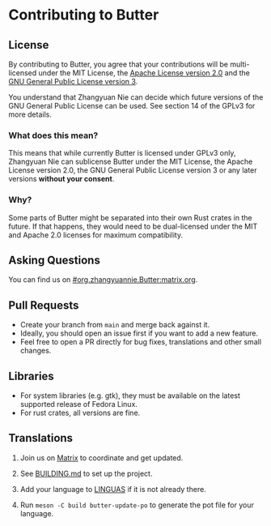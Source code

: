 # Contributing to Butter

## License

By contributing to Butter, you agree that your contributions will be multi-licensed under the MIT License, the [Apache License version 2.0](https://www.apache.org/licenses/LICENSE-2.0) and the [GNU General Public License version 3](https://www.gnu.org/licenses/gpl-3.0.html).

You understand that Zhangyuan Nie can decide which future versions of the GNU General Public License can be used. See section 14 of the GPLv3 for more details.

### What does this mean?

This means that while currently Butter is licensed under GPLv3 only, Zhangyuan Nie can sublicense Butter under the MIT License, the Apache License version 2.0, the GNU General Public License version 3 or any later versions **without your consent**.

### Why?

Some parts of Butter might be separated into their own Rust crates in the future. If that happens, they would need to be dual-licensed under the MIT and Apache 2.0 licenses for maximum compatibility.

## Asking Questions

You can find us on [#org.zhangyuannie.Butter:matrix.org](https://matrix.to/#/#org.zhangyuannie.Butter:matrix.org).

## Pull Requests

- Create your branch from `main` and merge back against it.
- Ideally, you should open an issue first if you want to add a new feature.
- Feel free to open a PR directly for bug fixes, translations and other small changes.

## Libraries

- For system libraries (e.g. gtk), they must be available on the latest supported release of Fedora Linux.
- For rust crates, all versions are fine.

## Translations

1. Join us on [Matrix](https://matrix.to/#/#org.zhangyuannie.Butter:matrix.org) to coordinate and get updated.

2. See [BUILDING.md](BUILDING.md) to set up the project.

3. Add your language to [LINGUAS](po/LINGUAS) if it is not already there.

4. Run `meson -C build butter-update-po` to generate the pot file for your language.
